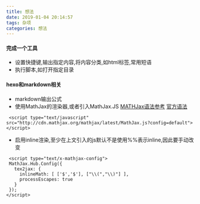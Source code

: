 ```yaml
---
title: 想法
date: 2019-01-04 20:14:57
tags: 杂项
categories: 想法 
---
```

#### 完成一个工具
- 设置快捷键,输出指定内容,将内容分类,如html标签,常用短语
- 执行脚本,如打开指定目录
#### hexo和markdown相关
- markdown输出公式
 - 使用MathJax的渲染器,或者引入MathJax.JS
 [MATHJax语法参考](https://blog.csdn.net/ethmery/article/details/50670297)
 [官方语法](https://www.mathelounge.de/509545/mathjax-latex-basic-tutorial-und-referenz-deutsch)
 ```
  <script type="text/javascript" src="http://cdn.mathjax.org/mathjax/latest/MathJax.js?config=default"></script>
 ```
 - 启用inline渲染,至少在上文引入的js默认不是使用%%表示inline,因此要手动改变
 ```
  <script type="text/x-mathjax-config">
  MathJax.Hub.Config({
    tex2jax: {
      inlineMath: [ ['$','$'], ["\\(","\\)"] ],
      processEscapes: true
    }
  });
</script>
 ```